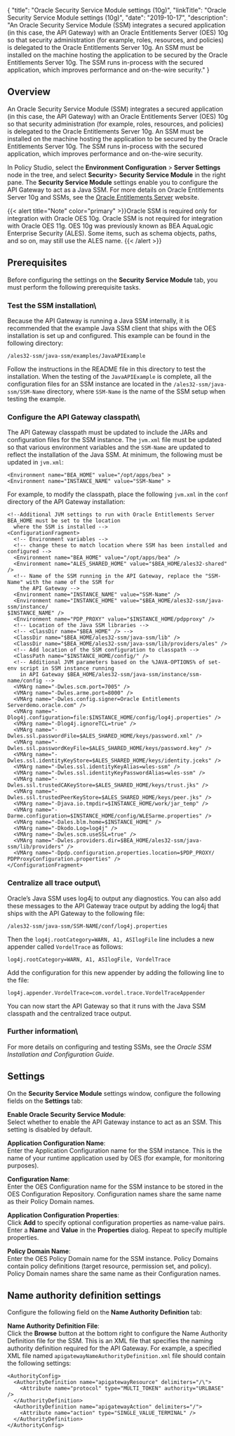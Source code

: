 {
"title": "Oracle Security Service Module settings (10g)",
"linkTitle": "Oracle Security Service Module settings (10g)",
"date": "2019-10-17",
"description": "An Oracle Security Service Module (SSM) integrates a secured application (in this case, the API Gateway) with an Oracle Entitlements Server (OES) 10g so that security administration (for example, roles, resources, and policies) is delegated to the Oracle Entitlements Server 10g. An SSM must be installed on the machine hosting the application to be secured by the Oracle Entitlements Server 10g. The SSM runs in-process with the secured application, which improves performance and on-the-wire security."
}
﻿
<div id="p_general_oracle_ssm_over">

Overview
--------

An Oracle Security Service Module (SSM) integrates a secured application (in this case, the API Gateway) with an Oracle Entitlements Server (OES) 10g so that security administration (for example, roles, resources, and policies) is delegated to the Oracle Entitlements Server 10g. An SSM must be installed on the machine hosting the application to be secured by the Oracle Entitlements Server 10g. The SSM runs in-process with the secured application, which improves performance and on-the-wire security.

In Policy Studio, select the **Environment Configuration** > **Server Settings**
node in the tree, and select **Security**> **Security Service Module**
in the right pane. The **Security Service Module**
settings enable you to configure the API Gateway to act as a Java SSM. For more details on Oracle Entitlements Server 10g and SSMs, see the [Oracle Entitlements Server](http://www.oracle.com/technetwork/middleware/oes/overview/index.html)
website.

{{< alert title="Note" color="primary" >}}Oracle SSM is required only for integration with Oracle OES 10g. Oracle SSM is not required for integration with Oracle OES 11g. OES 10g was previously known as BEA AquaLogic Enterprise Security (ALES). Some items, such as schema objects, paths, and so on, may still use the ALES name. {{< /alert >}}

</div>

<div id="p_general_oracle_ssm_prereqs">

Prerequisites
-------------

Before configuring the settings on the **Security Service Module**
tab, you must perform the following prerequisite tasks.

### Test the SSM installation\

Because the API Gateway is running a Java SSM internally, it is recommended that the example Java SSM client that ships with the OES installation is set up and configured. This example can be found in the following directory:

``` {space="preserve"}
/ales32-ssm/java-ssm/examples/JavaAPIExample
```

Follow the instructions in the README file in this directory to test the installation. When the testing of the `JavaAPIExample`
is complete, all the configuration files for an SSM instance are located in the `/ales32-ssm/java-ssm/SSM-Name`
directory, where `SSM-Name`
is the name of the SSM setup when testing the example.

### Configure the API Gateway classpath\

The API Gateway classpath must be updated to include the JARs and configuration files for the SSM instance. The `jvm.xml`
file must be updated so that various environment variables and the `SSM-Name`
are updated to reflect the installation of the Java SSM. At minimum, the following must be updated in `jvm.xml`:

``` {space="preserve"}
<Environment name="BEA_HOME" value="/opt/apps/bea" >
<Environment name="INSTANCE_NAME" value="SSM-Name" >
```

For example, to modify the classpath, place the following `jvm.xml`
in the `conf`
directory of the API Gateway installation:

    <!--Additional JVM settings to run with Oracle Entitlements Server BEA_HOME must be set to the location 
      where the SSM is installed -->
    <ConfigurationFragment>
      <!-- Environment variables -->
      <!-- change these to match location where SSM has been installed and configured -->
      <Environment name="BEA_HOME" value="/opt/apps/bea" />
      <Environment name="ALES_SHARED_HOME" value="$BEA_HOME/ales32-shared" />
      <!-- Name of the SSM running in the API Gateway, replace the "SSM-Name" with the name of the SSM for 
        the API Gateway -->
      <Environment name="INSTANCE_NAME" value="SSM-Name" />
      <Environment name="INSTANCE_HOME" value="$BEA_HOME/ales32-ssm/java-ssm/instance/
    $INSTANCE_NAME" />
      <Environment name="PDP_PROXY" value="$INSTANCE_HOME/pdpproxy" />
      <!-- Location of the Java SSM libraries -->
      <!-- <ClassDir name="$BEA_HOME" /> -->
      <ClassDir name="$BEA_HOME/ales32-ssm/java-ssm/lib" />
      <ClassDir name="$BEA_HOME/ales32-ssm/java-ssm/lib/providers/ales" />
      <!-- Add location of the SSM configuration to classpath -->
      <ClassPath name="$INSTANCE_HOME/config/" />
      <!-- Additional JVM parameters based on the %JAVA-OPTIONS% of set-env script in SSM instance running 
        in API Gateway $BEA_HOME/ales32-ssm/java-ssm/instance/ssm-name/config -->
      <VMArg name="-Dwles.scm.port=7005" />
      <VMArg name="-Dwles.arme.port=8000" />
      <VMArg name="-Dwles.config.signer=Oracle Entitlements Serverdemo.oracle.com" />
      <VMArg name="-Dlog4j.configuration=file:$INSTANCE_HOME/config/log4j.properties" />
      <VMArg name="-Dlog4j.ignoreTCL=true" />
      <VMArg name="-Dwles.ssl.passwordFile=$ALES_SHARED_HOME/keys/password.xml" />
      <VMArg name="-Dwles.ssl.passwordKeyFile=$ALES_SHARED_HOME/keys/password.key" />
      <VMArg name="-Dwles.ssl.identityKeyStore=$ALES_SHARED_HOME/keys/identity.jceks" />
      <VMArg name="-Dwles.ssl.identityKeyAlias=wles-ssm" />
      <VMArg name="-Dwles.ssl.identityKeyPasswordAlias=wles-ssm" />
      <VMArg name="-Dwles.ssl.trustedCAKeyStore=$ALES_SHARED_HOME/keys/trust.jks" />
      <VMArg name="-Dwles.ssl.trustedPeerKeyStore=$ALES_SHARED_HOME/keys/peer.jks" />
      <VMArg name="-Djava.io.tmpdir=$INSTANCE_HOME/work/jar_temp" />
      <VMArg name="-Darme.configuration=$INSTANCE_HOME/config/WLESarme.properties" />
      <VMArg name="-Dales.blm.home=$INSTANCE_HOME" />
      <VMArg name="-Dkodo.Log=log4j" />
      <VMArg name="-Dwles.scm.useSSL=true" />
      <VMArg name="-Dwles.providers.dir=$BEA_HOME/ales32-ssm/java-ssm/lib/providers" />
      <VMArg name="-Dpdp.configuration.properties.location=$PDP_PROXY/
    PDPProxyConfiguration.properties" />
    </ConfigurationFragment>

### Centralize all trace output\

Oracle’s Java SSM uses log4j to output any diagnostics. You can also add these messages to the API Gateway trace output by adding the log4j that ships with the API Gateway to the following file:

    /ales32-ssm/java-ssm/SSM-NAME/conf/log4j.properties

Then the `log4j.rootCategory=WARN, A1, ASIlogFile`
line includes a new appender called `VordelTrace`
as follows:

    log4j.rootCategory=WARN, A1, ASIlogFile, VordelTrace

Add the configuration for this new appender by adding the following line to the file:

    log4j.appender.VordelTrace=com.vordel.trace.VordelTraceAppender

You can now start the API Gateway so that it runs with the Java SSM classpath and the centralized trace output.

### Further information\

For more details on configuring and testing SSMs, see the *Oracle SSM Installation and Configuration Guide*.

</div>

<div id="p_general_oracle_ssm_settings">

Settings
--------

On the **Security Service Module**
settings window, configure the following fields on the **Settings**
tab:

**Enable Oracle Security Service Module**:\
Select whether to enable the API Gateway instance to act as an SSM. This setting is disabled by default.

**Application Configuration Name**:\
Enter the Application Configuration name for the SSM instance. This is the name of your runtime application used by OES (for example, for monitoring purposes).

**Configuration Name**:\
Enter the OES Configuration name for the SSM instance to be stored in the OES Configuration Repository. Configuration names share the same name as their Policy Domain names.

**Application Configuration Properties**:\
Click **Add**
to specify optional configuration properties as name-value pairs. Enter a **Name**
and **Value**
in the **Properties**
dialog. Repeat to specify multiple properties.

**Policy Domain Name**:\
Enter the OES Policy Domain name for the SSM instance. Policy Domains contain policy definitions (target resource, permission set, and policy). Policy Domain names share the same name as their Configuration names.

</div>

<div id="p_general_oracle_ssm_name_auth">

Name authority definition settings
----------------------------------

Configure the following field on the **Name Authority Definition**
tab:

**Name Authority Definition File**:\
Click the **Browse**
button at the bottom right to configure the Name Authority Definition file for the SSM. This is an XML file that specifies the naming authority definition required for the API Gateway. For example, a specified XML file named `apigatewayNameAuthorityDefinition.xml`
file should contain the following settings:

    <AuthorityConfig>
      <AuthorityDefinition name="apigatewayResource" delimiters="/\">
        <Attribute name="protocol" type="MULTI_TOKEN" authority="URLBASE" />
      </AuthorityDefinition>
      <AuthorityDefinition name="apigatewayAction" delimiters="/">
        <Attribute name="action" type="SINGLE_VALUE_TERMINAL" />
      </AuthorityDefinition>
    </AuthorityConfig>

</div>
